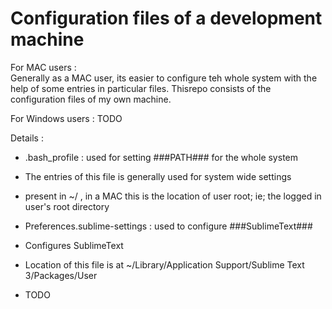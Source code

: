 Configuration files of a development machine
============================================         
For MAC users :          
  Generally as a MAC user, its easier to configure teh whole system with the help of some entries in particular files. Thisrepo consists of the configuration files of my own machine.          

For Windows users :
  TODO

Details : 
 - .bash_profile : used for setting ###PATH### for the whole system
  - The entries of this file is generally used for system wide settings
  - present in ~/ , in a MAC this is the location of user root; ie; the logged in user's root  directory
 - Preferences.sublime-settings : used to configure ###SublimeText###
  - Configures SublimeText
  - Location of this file is at 
   ~/Library/Application Support/Sublime Text 3/Packages/User

 - TODO